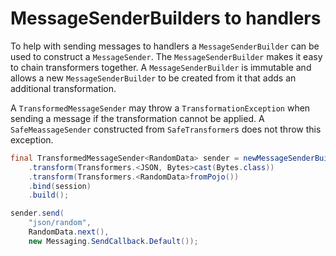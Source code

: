 
# MessageSenderBuilders to handlers

To help with sending messages to handlers a `MessageSenderBuilder` can be used to construct a `MessageSender`.
The `MessageSenderBuilder` makes it easy to chain transformers together.
A `MessageSenderBuilder` is immutable and allows a new `MessageSenderBuilder` to be created from it that adds
an additional transformation.

A `TransformedMessageSender` may throw a `TransformationException` when sending a message if the transformation
cannot be applied.
A `SafeMeassageSender` constructed from `SafeTransformer`s does not throw this exception.

```java
final TransformedMessageSender<RandomData> sender = newMessageSenderBuilder()
    .transform(Transformers.<JSON, Bytes>cast(Bytes.class))
    .transform(Transformers.<RandomData>fromPojo())
    .bind(session)
    .build();

sender.send(
    "json/random",
    RandomData.next(),
    new Messaging.SendCallback.Default());
```
